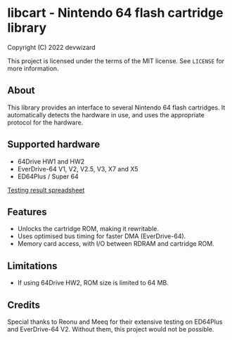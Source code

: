# libcart - Nintendo 64 flash cartridge library
Copyright (C) 2022 devwizard

This project is licensed under the terms of the MIT license.  See `LICENSE` for
more information.

## About
This library provides an interface to several Nintendo 64 flash cartridges.  It
automatically detects the hardware in use, and uses the appropriate protocol for
the hardware.

## Supported hardware
* 64Drive HW1 and HW2
* EverDrive-64 V1, V2, V2.5, V3, X7 and X5
* ED64Plus / Super 64

[Testing result spreadsheet](https://docs.google.com/spreadsheets/d/19opOv4e_4ABqgOmqRBSREtXLdGy08VzMsymtxWky0NU/edit?usp=sharing)

## Features
* Unlocks the cartridge ROM, making it rewritable.
* Uses optimised bus timing for faster DMA (EverDrive-64).
* Memory card access, with I/O between RDRAM and cartridge ROM.

## Limitations
* If using 64Drive HW2, ROM size is limited to 64 MB.

## Credits

Special thanks to Reonu and Meeq for their extensive testing on ED64Plus and
EverDrive-64 V2.  Without them, this project would not be possible.
